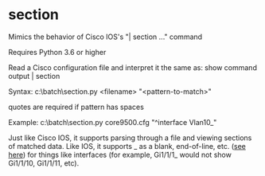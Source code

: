 # section
Mimics the behavior of Cisco IOS's "| section ..." command

Requires Python 3.6 or higher

Read a Cisco configuration file and interpret it the same as:
  show command output | section <pattern-to-match>

Syntax: c:\batch\section.py \<filename\> "\<pattern-to-match\>"

  quotes are required if pattern has spaces

Example: c:\batch\section.py core9500.cfg "^interface Vlan10_"

Just like Cisco IOS, it supports parsing through a file and viewing sections of matched data. Like IOS, it supports _ as a blank, end-of-line, etc. ([see here](https://www.cisco.com/en/US/products/sw/iosswrel/ps1835/products_configuration_guide_chapter09186a00803479f1.html)) for things like interfaces (for example, Gi1/1/1_ would not show Gi1/1/10, Gi1/1/11, etc).
